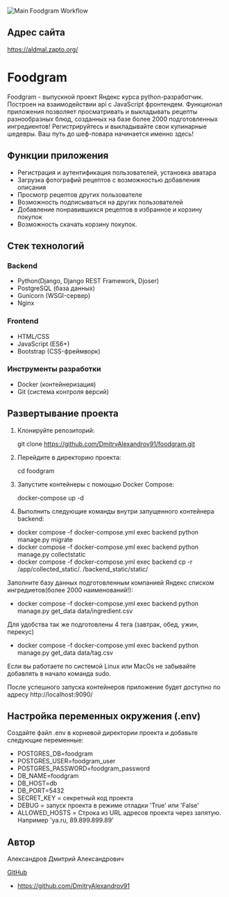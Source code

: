 ![Main Foodgram Workflow](https://github.com/DmitryAlexandrov91/foodgram/actions/workflows/main.yml/badge.svg)

## Адрес сайта
https://aldmal.zapto.org/

# Foodgram

Foodgram - выпускной проект Яндекс курса python-разработчик. Построен на взаимодействии api с JavaScript фронтендем.
Функционал приложения позволяет просматривать и выкладывать рецепты разнообразных блюд, созданных на базе более 2000 подготовленных ингредиентов!
Регистрируйтесь и выкладывайте свои кулинарные шедевры. Ваш путь до шеф-повара начинается именно здесь!

## Функции приложения

- Регистрация и аутентификация пользователей, установка аватара
- Загрузка фотографий рецептов с возможностью добавления описания
- Просмотр рецептов других пользователе
- Возможность подписываться на других пользователей
- Добавление понравившихся рецептов в избранное и корзину покупок
- Возможность скачать корзину покупок.

## Стек технологий

### Backend

- Python(Django, Django REST Framework, Djoser)
- PostgreSQL (база данных)
- Gunicorn (WSGI-сервер)
- Nginx

### Frontend

- HTML/CSS
- JavaScript (ES6+)
- Bootstrap (CSS-фреймворк)

### Инструменты разработки

- Docker (контейнеризация)
- Git (система контроля версий)

## Развертывание проекта

1. Клонируйте репозиторий:

   
   git clone https://github.com/DmitryAlexandrov91/foodgram.git
   

2. Перейдите в директорию проекта:

   
   cd foodgram
   

3. Запустите контейнеры с помощью Docker Compose:

   
   docker-compose up -d

4. Выполнить следующие команды внутри запущенного контейнера backend:
 - docker compose -f docker-compose.yml exec backend python manage.py migrate
 - docker compose -f docker-compose.yml exec backend python manage.py collectstatic
 - docker compose -f docker-compose.yml exec backend cp -r /app/collected_static/. /backend_static/static/

Заполните базу данных подготовленным компанией Яндекс списком ингредиетов(более 2000 наименований!):
 - docker compose -f docker-compose.yml exec backend python manage.py get_data data/ingredient.csv

Для удобства так же подготовлены 4 тега (завтрак, обед, ужин, перекус)
 - docker compose -f docker-compose.yml exec backend python manage.py get_data data/tag.csv


Если вы работаете по системой Linux или MacOs не забывайте добавлять в начало команда sudo.

После успешного запуска контейнеров приложение будет доступно по адресу http://localhost:9090/

## Настройка переменных окружения (.env)

Создайте файл .env в корневой директории проекта и добавьте следующие переменные:

- POSTGRES_DB=foodgram
- POSTGRES_USER=foodgram_user
- POSTGRES_PASSWORD=foodgram_password
- DB_NAME=foodgram
- DB_HOST=db
- DB_PORT=5432
- SECRET_KEY = секретный код проекта
- DEBUG = запуск проекта в режиме отладки 'True' или 'False'  
- ALLOWED_HOSTS = Строка из URL адресов проекта через запятую. Например 'ya.ru, 89.899.899.89'

## Автор

Александров Дмитрий Александрович

<u>GitHub</u>
 - https://github.com/DmitryAlexandrov91

